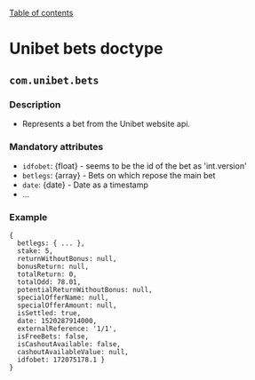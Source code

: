 [Table of contents](README.md#table-of-contents)

# Unibet bets doctype

## `com.unibet.bets`

### Description
- Represents a bet from the Unibet website api.



### Mandatory attributes

- `idfobet`: {float} - seems to be the id of the bet as 'int.version'
- `betlegs`: {array} - Bets on which repose the main bet
- `date`: {date} - Date as a timestamp
- ...

### Example

```
{
  betlegs: { ... },
  stake: 5,
  returnWithoutBonus: null,
  bonusReturn: null,
  totalReturn: 0,
  totalOdd: 78.01,
  potentialReturnWithoutBonus: null,
  specialOfferName: null,
  specialOfferAmount: null,
  isSettled: true,
  date: 1520287914000,
  externalReference: '1/1',
  isFreeBets: false,
  isCashoutAvailable: false,
  cashoutAvailableValue: null,
  idfobet: 172075178.1 }
}
```
